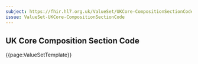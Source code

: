 ```yaml
---
subject: https://fhir.hl7.org.uk/ValueSet/UKCore-CompositionSectionCode
issue: ValueSet-UKCore-CompositionSectionCode
---
```

## UK Core Composition Section Code

{{page:ValueSetTemplate}}
